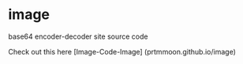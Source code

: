 # image
base64 encoder-decoder site source code

Check out this here [Image-Code-Image] (prtmmoon.github.io/image)
